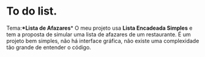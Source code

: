 # To do list.
Tema:__*Lista de Afazares__*
O meu projeto usa **Lista Encadeada Simples** e tem a proposta de simular uma lista de afazares de um restaurante.
É um projeto bem simples, não há interface gráfica, não existe uma complexidade tão grande de entender o código.
